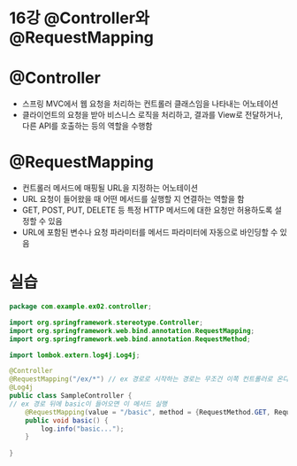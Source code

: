 # 16강 @Controller와 @RequestMapping

# @Controller

- 스프링 MVC에서 웹 요청을 처리하는 컨트롤러 클래스임을 나타내는 어노테이션
- 클라이언트의 요청을 받아 비스니스 로직을 처리하고, 결과를 View로 전달하거나, 다른 API를 호출하는 등의 역할을 수행함

# @RequestMapping

- 컨트롤러 메서드에 매핑될 URL을 지정하는 어노테이션
- URL 요청이 들어왔을 때 어떤 메서드를 실행할 지 연결하는 역할을 함
- GET, POST, PUT, DELETE 등 특정 HTTP 메서드에 대한 요청만 허용하도록 설정할 수 있음
- URL에 포함된 변수나 요청 파라미터를 메서드 파라미터에 자동으로 바인딩할 수 있음

# 실습

```java
package com.example.ex02.controller;

import org.springframework.stereotype.Controller;
import org.springframework.web.bind.annotation.RequestMapping;
import org.springframework.web.bind.annotation.RequestMethod;

import lombok.extern.log4j.Log4j;

@Controller
@RequestMapping("/ex/*") // ex 경로로 시작하는 경로는 무조건 이쪽 컨트롤러로 온다.
@Log4j
public class SampleController {
// ex 경로 뒤에 basic이 들어오면 이 메서드 실행
	@RequestMapping(value = "/basic", method = {RequestMethod.GET, RequestMethod.POST}) // GET, POST 방식 둘 다 사용함
	public void basic() {
		log.info("basic...");
	}
	
}
```
